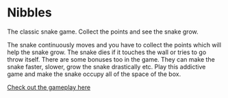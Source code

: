 # Nibbles
The classic snake game. Collect the points and see the snake grow.

The snake continuously moves and you have to collect the points which will help the snake grow. The snake dies if it touches the wall or tries to go throw itself. There are some bonuses too in the game. They can make the snake faster, slower, grow the snake drastically etc. Play this addictive game and make the snake occupy all of the space of the box.

[Check out the gameplay here](https://drive.google.com/open?id=1doslfWGFxAebBqovxNq0r1PA8wGM_rvG)
